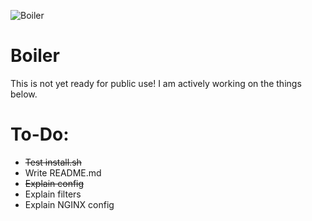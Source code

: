 ![Boiler](https://github.com/MissMeridian/boiler/blob/main/docs/boiler.png)
# Boiler

This is not yet ready for public use! I am actively working on the things below.

# To-Do:
- ~~Test install.sh~~
- Write README.md
- ~~Explain config~~
- Explain filters
- Explain NGINX config

